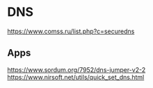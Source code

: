 # DNS
https://www.comss.ru/list.php?c=securedns

## Apps
https://www.sordum.org/7952/dns-jumper-v2-2
<br>
https://www.nirsoft.net/utils/quick_set_dns.html
